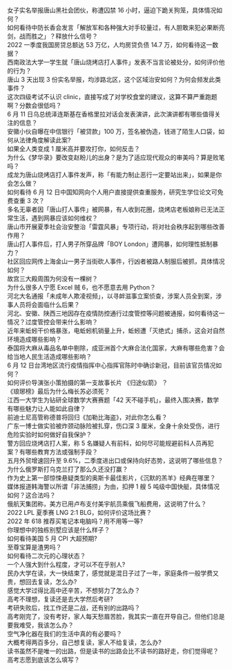 女子实名举报唐山黑社会团伙，称遭囚禁 16 小时，逼迫下跪关狗笼，具体情况如何？  
如何看待中防长香会发言「解放军和各种强大对手较量过，有人胆敢来犯必果断亮剑，战而胜之」？释放什么信号？  
2022 一季度我国房贷总额达 53 万亿，人均房贷负债 14.7 万，如何看待这一数据？  
西南政法大学一学生就「唐山烧烤店打人事件」发表不当言论被处分，如何评价他的行为？  
唐山 3 天出现 3 份实名举报，均涉路北区，这个区域治安如何？为何会频发此类事件？  
这次四级考试不认识 clinic，直接写成了对学校食堂的建议，这算不算严重跑题啊？分数会很低吗？  
6 月 11 日乌总统泽连斯基在香格里拉对话会发表演讲，此次演讲都有哪些值得关注的信息？  
安徽小伙自曝在中信银行「被贷款」100 万，签名被伪造，钱进了陌生人口袋，如何从法律角度解读此案?  
如果全人类变成 1 厘米高并要攻打你，如何反击？  
为什么《梦华录》要改变赵盼儿的出身？是为了适应现代观众的审美吗？算是败笔吗？  
成龙为唐山烧烤店打人事件发声，称「有能力制止恶行一定要站出来」，如果是你会怎么做？  
如何看待 6 月 12 日中国知网向个人用户直接提供查重服务，研究生学位论文可免费查重 3 次？  
多名无辜者因「唐山打人事件」被网暴，有人收到花圈，烧烤店老板娘称已无法正常生活，遇到网暴应该如何维权？  
唐山市开展夏季社会治安整治「雷霆风暴」专项行动，将对社会秩序起到哪些改善作用？  
唐山打人事件后，打人男子所穿品牌「BOY London」遭网暴，如何理性抵制暴力？  
社区回应网传上海金山一男子当街砍人事件，行凶者被路人制服后被抓，具体情况如何？  
故宫三大殿周围为何没有一棵树？  
为什么很多人宁愿 Excel 贼 6，也不愿意去用 Python？  
河北大名通报「未成年人欺凌视频」，以寻衅滋事立案侦查，涉案人员全到案，涉事人员将会面临什么后果？  
河北、安徽、陕西三地因存在疫情防控通行过度管控等问题被通报，如何看待这一情况？过度管控会带来什么影响？  
近年来蚯蚓干价格暴涨，电蚯蚓机销量上升，蚯蚓遭「灭绝式」捕杀，这会对自然环境造成哪些影响？  
泰国将大麻从毒品名单中剔除，成亚洲首个大麻合法化国家，大麻有哪些危害？会给当地人民生活造成哪些影响？  
6 月 12 日台湾地区流行疫情指挥中心指挥官陈时中确诊新冠，目前该官员情况如何？  
如何评价导演张小策拍摄的第一支故事长片 《归途似箭》 ？  
《琅琊榜》最后为什么梅长苏必须死？  
江西一大学生为钻研全球数学大赛赛题「42 天不碰手机」，最终入围决赛，数学有哪些魅力让人能如此自律？  
前迪士尼高管称德普将回归《加勒比海盗》，对此你怎么看？  
广东一博士做实验被炸颈动脉险被扎穿，伤口深 3 厘米，全身十余处受伤，进行危险实验时如何做好自我保护？  
警方回应烧烤店打人案，称 5 名嫌疑人有前科，如何尽可能规避前科人员再犯案？有哪些教育方法或强制手段？  
五月外贸增速回升至 9.6%，二季度进出口或保持向好态势，这说明了哪些信息？  
为什么俄罗斯打乌克兰打了那么久还没打赢？  
作为史上第一部惊悚悬疑类型的奥斯卡最佳影片，《沉默的羔羊》经典在哪里？  
媒体报道韩海警以所谓「非法捕捞」为由，扣押 1 艘 5 吨级中国快艇，具体情况如何？这合法吗？  
俄航天集团称，美方已用卢布支付美宇航员乘俄飞船费用，这说明了什么？  
2022 LPL 夏季赛 LNG 2:1 BLG，如何评价这场比赛？  
2022 年 618 推荐买笔记本电脑吗？用不用等一等?  
你理想中的独栋别墅应该是什么样子？  
如何看待美国 5 月 CPI 大超预期?  
至尊宝算是渣男吗？  
如何看待二次元的心理状态？  
一个人强大到什么程度，才可以不在乎别人?  
民办大学在读，大一快结束了，感觉就是混日子过了一年，家庭条件一般学费又贵，想回去复读，怎么办?  
感觉大学过得比高中还辛苦，不想努力了怎么办？  
高考不理想，复读还是去大学然后考研?  
考研失败后，找工作还是二战，还有别的出路吗？  
高考刚完了，没有考好，家人每天愁眉苦脸，我其实一直在开导自己，但他们总是要我难受，我该怎么办？  
空气净化器在我们的生活中真的有必要吗？  
大概考得两百多分，自己想复读，家人不给复读，怎么办?  
读书虽然不是唯一的出路，但是读书的出路会比不读书的路好走，你们觉得呢？  
高考志愿到底该怎么填写？  
